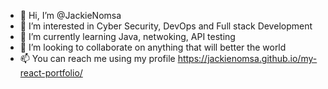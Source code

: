 - 👋 Hi, I’m @JackieNomsa
- 👀 I’m interested in Cyber Security, DevOps and Full stack Development
- 🌱 I’m currently learning Java, netwoking, API testing
- 💞️ I’m looking to collaborate on anything that will better the world
- 📫 You can reach me using my profile https://jackienomsa.github.io/my-react-portfolio/

<!---
JackieNomsa/JackieNomsa is a ✨ special ✨ repository because its `README.md` (this file) appears on your GitHub profile.
You can click the Preview link to take a look at your changes.
--->
